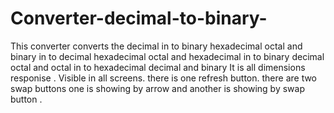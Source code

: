 # Converter-decimal-to-binary-
This converter converts the decimal in to binary hexadecimal octal and binary in to decimal hexadecimal octal and hexadecimal in to binary decimal octal and octal in to hexadecimal decimal and binary
It is all dimensions responise .
Visible in all screens.
there is one refresh button.
there are two swap buttons one is showing by arrow and another is showing by swap button .
